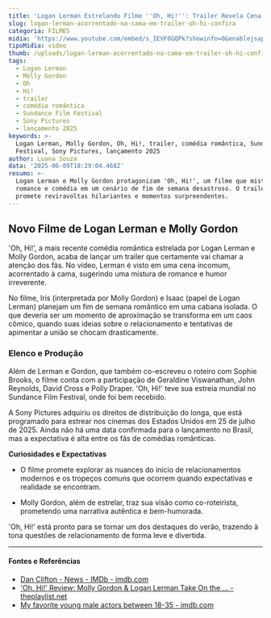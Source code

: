 ```yaml
---
title: 'Logan Lerman Estrelando Filme ''Oh, Hi!'': Trailer Revela Cena Inusitada'
slug: logan-lerman-acorrentado-na-cama-em-trailer-oh-hi-confira
categoria: FILMES
midia: 'https://www.youtube.com/embed/s_IEVF0GQPk?showinfo=0&enablejsapi=1'
tipoMidia: video
thumb: /uploads/logan-lerman-acorrentado-na-cama-em-trailer-oh-hi-confira-thumb.png
tags:
  - Logan Lerman
  - Molly Gordon
  - Oh
  - Hi!
  - trailer
  - comédia romântica
  - Sundance Film Festival
  - Sony Pictures
  - lançamento 2025
keywords: >-
  Logan Lerman, Molly Gordon, Oh, Hi!, trailer, comédia romântica, Sundance Film
  Festival, Sony Pictures, lançamento 2025
author: Luana Souza
data: '2025-06-09T18:29:04.468Z'
resumo: >-
  Logan Lerman e Molly Gordon protagonizam 'Oh, Hi!', um filme que mistura
  romance e comédia em um cenário de fim de semana desastroso. O trailer já
  promete reviravoltas hilariantes e momentos surpreendentes.
---
```


## Novo Filme de Logan Lerman e Molly Gordon

'Oh, Hi!', a mais recente comédia romântica estrelada por Logan Lerman e Molly Gordon, acaba de lançar um trailer que certamente vai chamar a atenção dos fãs. No vídeo, Lerman é visto em uma cena incomum, acorrentado à cama, sugerindo uma mistura de romance e humor irreverente.

No filme, Iris (interpretada por Molly Gordon) e Isaac (papel de Logan Lerman) planejam um fim de semana romântico em uma cabana isolada. O que deveria ser um momento de aproximação se transforma em um caos cômico, quando suas ideias sobre o relacionamento e tentativas de apimentar a união se chocam drasticamente.

### Elenco e Produção

Além de Lerman e Gordon, que também co-escreveu o roteiro com Sophie Brooks, o filme conta com a participação de Geraldine Viswanathan, John Reynolds, David Cross e Polly Draper. 'Oh, Hi!' teve sua estreia mundial no Sundance Film Festival, onde foi bem recebido.

A Sony Pictures adquiriu os direitos de distribuição do longa, que está programado para estrear nos cinemas dos Estados Unidos em 25 de julho de 2025. Ainda não há uma data confirmada para o lançamento no Brasil, mas a expectativa é alta entre os fãs de comédias românticas.

**Curiosidades e Expectativas**

- O filme promete explorar as nuances do início de relacionamentos modernos e os tropeços comuns que ocorrem quando expectativas e realidade se encontram.

- Molly Gordon, além de estrelar, traz sua visão como co-roteirista, prometendo uma narrativa autêntica e bem-humorada.

'Oh, Hi!' está pronto para se tornar um dos destaques do verão, trazendo à tona questões de relacionamento de forma leve e divertida.

---

#### Fontes e Referências

- [Dan Clifton - News - IMDb - imdb.com](https://www.imdb.com/name/nm2453962/news/)
- ['Oh, Hi!' Review: Molly Gordon & Logan Lerman Take On the ... - theplaylist.net](https://theplaylist.net/oh-hi-review-molly-gordon-logan-lerman-take-on-the-silliness-of-the-situationship-sundance-20250130/)
- [My favorite young male actors between 18-35 - imdb.com](https://www.imdb.com/list/ls055304256/)
